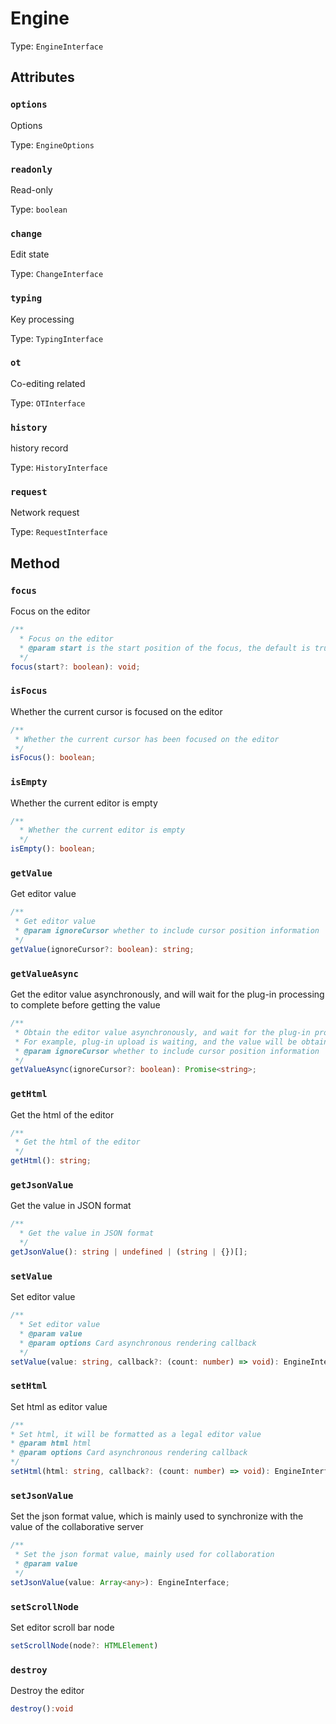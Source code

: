 # Engine

Type: `EngineInterface`

## Attributes

### `options`

Options

Type: `EngineOptions`

### `readonly`

Read-only

Type: `boolean`

### `change`

Edit state

Type: `ChangeInterface`

### `typing`

Key processing

Type: `TypingInterface`

### `ot`

Co-editing related

Type: `OTInterface`

### `history`

history record

Type: `HistoryInterface`

### `request`

Network request

Type: `RequestInterface`

## Method

### `focus`

Focus on the editor

```ts
/**
  * Focus on the editor
  * @param start is the start position of the focus, the default is true, false is the focus to the end position
  */
focus(start?: boolean): void;
```

### `isFocus`

Whether the current cursor is focused on the editor

```ts
/**
 * Whether the current cursor has been focused on the editor
 */
isFocus(): boolean;
```

### `isEmpty`

Whether the current editor is empty

```ts
/**
  * Whether the current editor is empty
  */
isEmpty(): boolean;
```

### `getValue`

Get editor value

```ts
/**
 * Get editor value
 * @param ignoreCursor whether to include cursor position information
 */
getValue(ignoreCursor?: boolean): string;
```

### `getValueAsync`

Get the editor value asynchronously, and will wait for the plug-in processing to complete before getting the value

```ts
/**
 * Obtain the editor value asynchronously, and wait for the plug-in processing to complete before obtaining the value
 * For example, plug-in upload is waiting, and the value will be obtained after the upload is completed.
 * @param ignoreCursor whether to include cursor position information
 */
getValueAsync(ignoreCursor?: boolean): Promise<string>;
```

### `getHtml`

Get the html of the editor

```ts
/**
 * Get the html of the editor
 */
getHtml(): string;
```

### `getJsonValue`

Get the value in JSON format

```ts
/**
  * Get the value in JSON format
  */
getJsonValue(): string | undefined | (string | {})[];
```

### `setValue`

Set editor value

```ts
/**
  * Set editor value
  * @param value
  * @param options Card asynchronous rendering callback
  */
setValue(value: string, callback?: (count: number) => void): EngineInterface;
```

### `setHtml`

Set html as editor value

```ts
/**
* Set html, it will be formatted as a legal editor value
* @param html html
* @param options Card asynchronous rendering callback
*/
setHtml(html: string, callback?: (count: number) => void): EngineInterface
```

### `setJsonValue`

Set the json format value, which is mainly used to synchronize with the value of the collaborative server

```ts
/**
 * Set the json format value, mainly used for collaboration
 * @param value
 */
setJsonValue(value: Array<any>): EngineInterface;
```

### `setScrollNode`

Set editor scroll bar node

```ts
setScrollNode(node?: HTMLElement)
```

### `destroy`

Destroy the editor

```ts
destroy():void
```
